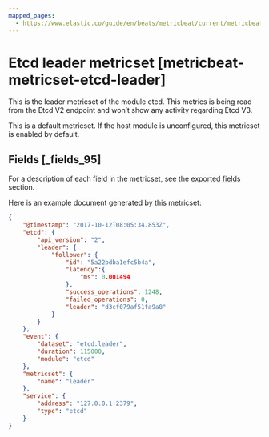 ```yaml
---
mapped_pages:
  - https://www.elastic.co/guide/en/beats/metricbeat/current/metricbeat-metricset-etcd-leader.html
---
```


# Etcd leader metricset [metricbeat-metricset-etcd-leader]

This is the leader metricset of the module etcd. This metrics is being read from the Etcd V2 endpoint and won’t show any activity regarding Etcd V3.

This is a default metricset. If the host module is unconfigured, this metricset is enabled by default.

## Fields [_fields_95]

For a description of each field in the metricset, see the [exported fields](/reference/metricbeat/exported-fields-etcd.md) section.

Here is an example document generated by this metricset:

```json
{
    "@timestamp": "2017-10-12T08:05:34.853Z",
    "etcd": {
        "api_version": "2",
        "leader": {
            "follower": {
                "id": "5a22bdba1efc5b4a",
                "latency":{
                    "ms": 0.001494
                },
                "success_operations": 1248,
                "failed_operations": 0,
                "leader": "d3cf079af51fa9a8"
            }
        }
    },
    "event": {
        "dataset": "etcd.leader",
        "duration": 115000,
        "module": "etcd"
    },
    "metricset": {
        "name": "leader"
    },
    "service": {
        "address": "127.0.0.1:2379",
        "type": "etcd"
    }
}
```


